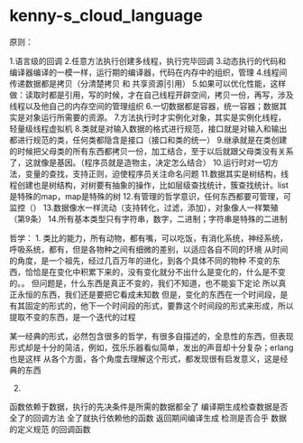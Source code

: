 kenny-s_cloud_language
======================

原则：

1.语言级的回调
2.任意方法执行创建多线程，执行完毕回调
3.动态执行的代码和编译器编译的一模一样，运行期的编译器，代码在内存中的组织，管理
4.线程间传递数据都是拷贝（分清楚拷贝 和 共享资源|引用）
5.如果可以优化性能，这样做：读取时都是引用，写的时候，才在自己线程开辟空间，拷贝一份，再写，涉及线程以及他自己的内存空间的管理组织
6.一切数据都是容器，统一容器；数据其实是对象运行所需要的资源。
7.方法执行时才实例化对象，其实是实例化线程，轻量级线程虚拟机
8.类就是对输入数据的格式进行规范，接口就是对输入和输出都进行规范的类，任何类都隐含是接口（接口和类的统一）
9.继承就是在类创建的时候把父母类的所有东西都拷贝一份，加工结合，至于以后就跟父母类没有关系了，这就像是基因。（程序员就是造物主，决定怎么结合）
10.运行时对一切方法，变量的查找，支持正则，迫使程序员关注命名问题
11.数据其实是树结构，线程创建也是树结构，对树要有抽象的操作，比如层级查找统计，簇查找统计。list是特殊的map，map是特殊的树
12.有管理的哲学意识，任何东西都要可管理，可监控（）
13.数据像水一样流动（支持转化，过滤，添加），对象像人一样繁殖（第9条）
14.所有基本类型只有字符串，数字，二进制；字符串是特殊的二进制


哲学：
1.
类比的能力，所有动物，都有嘴，可以吃饭，有消化系统，神经系统，呼吸系统，都有，但是各物种之间有细微的差别，以适应各自不同的环境
从时间的角度，是一个祖先，经过几百万年的进化，到各个具体不同的物种
不变的东西，恰恰是在变化中积累下来的，没有变化就分不出什么是变化的，什么是不变的。。
但问题是，什么东西是真正不变的，我们不知道，也不能妄下定论
所以真正永恒的东西，我们还是要把它看成未知数
但是，变化的东西在一个时间段，是有其固定的形式的，他下一个时间段的形式，要靠这个时间段的形式来形成，所以提取不变的东西，是一个迭代的过程

某一经典的形式，必然包含很多的哲学，有很多自描述的，全息性的东西，但表现形式却是十分的简洁，例如，弦乐乐器看似简单，发出的声音却十分复杂；erlang也是这样
从各个方面，各个角度去理解这个形式，都发现很有启发意义，这是经典的东西


2.
函数依赖于数据，执行的先决条件是所需的数据都全了
编译期生成检查数据是否全了的回调方法
全了就执行依赖他的函数
返回期间编译生成 检测是否合乎 数据的定义规范 的回调函数
